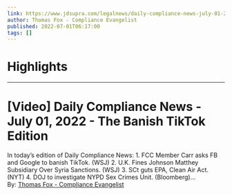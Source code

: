 ```yaml
---
link: https://www.jdsupra.com/legalnews/daily-compliance-news-july-01-2022-41860/
author: Thomas Fox - Compliance Evangelist
published: 2022-07-01T06:17:00
tags: []
---
```

# Highlights


---
# [Video] Daily Compliance News - July 01, 2022 - The Banish TikTok Edition
In today’s edition of Daily Compliance News: 1. FCC Member Carr asks FB and Google to banish TikTok. (WSJ) 2. U.K. Fines Johnson Matthey Subsidiary Over Syria Sanctions. (WSJ) 3. SCt guts EPA, Clean Air Act. (NYT) 4. DOJ to investigate NYPD Sex Crimes Unit. (Bloomberg)...  
By: [Thomas Fox - Compliance Evangelist](https://www.jdsupra.com/profile/tomfoxlaw/)